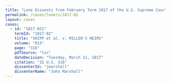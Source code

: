 ```yaml
---
title: "Lone Dissents from February Term 1817 of the U.S. Supreme Court"
permalink: /cases/loners/1817-02
layout: cases
cases:
  - id: "1817-021"
    termId: "1817-02"
    title: "SHIPP et al. v. MILLER'S HEIRS"
    volume: "015"
    page: "316"
    pdfSource: "loc"
    dateDecision: "Tuesday, March 11, 1817"
    citation: "15 U.S. 316"
    dissenterId: "jmarshall"
    dissenterName: "John Marshall"
---
```

